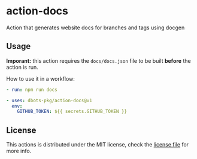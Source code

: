 # action-docs

Action that generates website docs for branches and tags using docgen

## Usage

**Imporant:** this action requires the `docs/docs.json` file to be built **before** the action is run.

How to use it in a workflow:

```yaml
- run: npm run docs

- uses: dbots-pkg/action-docs@v1
  env:
    GITHUB_TOKEN: ${{ secrets.GITHUB_TOKEN }}
```

## License

This actions is distributed under the MIT license, check the [license file](LICENSE) for more info.
